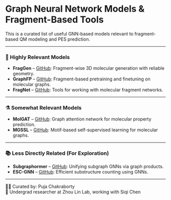 # Graph Neural Network Models & Fragment-Based Tools

This is a curated list of useful GNN-based models relevant to fragment-based QM modeling and PES prediction.

---

### 🔬 Highly Relevant Models

- **FragGen** – [GitHub](https://github.com/HaotianZhangAI4Science/FragGen): Fragment-wise 3D molecular generation with reliable geometry.
- **GraphFP** – [GitHub](https://github.com/lvkd84/GraphFP): Fragment-based pretraining and finetuning on molecular graphs.
- **FragNet** – [GitHub](https://github.com/InformaticsMatters/fragnet): Tools for working with molecular fragment networks.

---

### ⚗️ Somewhat Relevant Models

- **MolGAT** – [GitHub](https://github.com/mesfind/molgnn): Graph attention network for molecular property prediction.
- **MGSSL** – [GitHub](https://github.com/zaixizhang/MGSSL): Motif-based self-supervised learning for molecular graphs.

---

### 📚 Less Directly Related (For Exploration)

- **Subgraphormer** – [GitHub](https://github.com/BarSGuy/Subgraphormer): Unifying subgraph GNNs via graph products.
- **ESC-GNN** – [GitHub](https://github.com/pkuyzy/ESC-GNN): Efficient substructure counting using GNNs.

---

👩‍🔬 Curated by: Puja Chakraborty  
🧪 Undergrad researcher at Zhou Lin Lab, working with Siqi Chen
